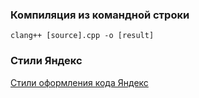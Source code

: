 ### Компиляция из командной строки

```
clang++ [source].cpp -o [result]
```

### Стили Яндекс

[Стили  оформления кода Яндекс](https://github.com/catboost/catboost/blob/master/CPP_STYLE_GUIDE.md)
